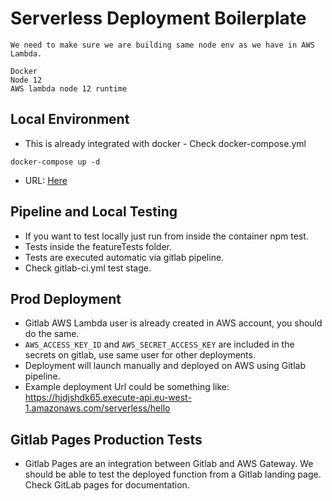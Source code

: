 
# Serverless Deployment Boilerplate

```$bash
We need to make sure we are building same node env as we have in AWS Lambda.

Docker 
Node 12
AWS lambda node 12 runtime
```

## Local Environment

* This is already integrated with docker - Check docker-compose.yml
```$bash
docker-compose up -d
```
* URL: [Here](http://0.0.0.0/serverless/hello)

## Pipeline and Local Testing
* If you want to test locally just run from inside the container npm test.
* Tests inside the featureTests folder. 
* Tests are executed automatic via gitlab pipeline.
* Check gitlab-ci.yml test stage.

## Prod Deployment
* Gitlab AWS Lambda user is already created in AWS account, you should do the same.
* `AWS_ACCESS_KEY_ID` and `AWS_SECRET_ACCESS_KEY` are included in the secrets on gitlab, use same user for other deployments.
* Deployment will launch manually and deployed on AWS using Gitlab pipeline.
* Example deployment Url could be something like: https://hjdjshdk65.execute-api.eu-west-1.amazonaws.com/serverless/hello

## Gitlab Pages Production Tests
* Gitlab Pages are an integration between Gitlab and AWS Gateway. We should be able to test the deployed function from a Gitlab
landing page. Check GitLab pages for documentation.




